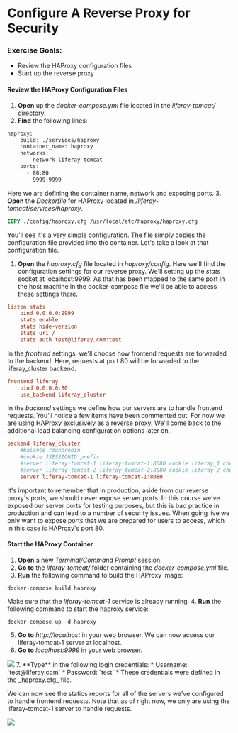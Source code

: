 # Configure A Reverse Proxy for Security

<div class="ahead">
	<h3>Exercise Goals:</h3>
		<ul>
			<li>Review the HAProxy configuration files</li>
			<li>Start up the reverse proxy</li>
		</ul>
</div>

#### Review the HAProxy Configuration Files

1. **Open** up the _docker-compose.yml_ file located in the _liferay-tomcat/_ directory.
2. **Find** the following lines:
```dockerfile
haproxy:
    build: ./services/haproxy
    container_name: haproxy
    networks:
      - network-liferay-tomcat
    ports:
      - 80:80
      - 9999:9999
```
Here we are defining the container name, network and exposing ports.
3. **Open** the _Dockerfile_ for HAProxy located in _/liferay-tomcat/services/haproxy_.
```dockerfile
COPY ./config/haproxy.cfg /usr/local/etc/haproxy/haproxy.cfg
```
You'll see it's a very simple configuration. The file simply copies the configuration file provided into the container. Let's take a look at that configuration file.
1. **Open** the _haproxy.cfg_ file located in _haproxy/config_.
Here we'll find the configuration settings for our reverse proxy. We'll setting up the _stats_ socket at localhost:9999. As that has been mapped to the same port in the host machine in the docker-compose file we'll be able to access these settings there.
```cfg
listen stats
	bind 0.0.0.0:9999
	stats enable
	stats hide-version
	stats uri /
	stats auth test@liferay.com:test
```
In the _frontend_ settings, we'll choose how frontend requests are forwarded to the backend. Here, requests at port 80 will be forwarded to the liferay_cluster backend.
```cfg
frontend liferay
	bind 0.0.0.0:80
	use_backend liferay_cluster
```
In the _backend_ settings we define how our servers are to handle frontend requests. You'll notice a few items have been commented out. For now we are using HAProxy exclusively as a reverse proxy. We'll come back to the additional load balancing configuration options later on.
```cfg
backend liferay_cluster
	#balance roundrobin
	#cookie JSESSIONID prefix
	#server liferay-tomcat-1 liferay-tomcat-1:8080 cookie liferay_1 check
	#server liferay-tomcat-2 liferay-tomcat-2:8080 cookie liferay_2 check
	server liferay-tomcat-1 liferay-tomcat-1:8080
```

It's important to remember that in production, aside from our reverse proxy's ports, we should never expose server ports. In this course we've exposed our server ports for testing purposes, but this is bad practice in production and can lead to a number of security issues. When going live we only want to expose ports that we are prepared for users to access, which in this case is HAProxy's port 80.

#### Start the HAProxy Container

1. **Open** a new _Terminal/Command Prompt_ session.
2. **Go to** the _liferay-tomcat/_ folder containing the _docker-compose.yml_
 file.
3. **Run** the following command to build the HAProxy image:
```shell
docker-compose build haproxy
```
Make sure that the _liferay-tomcat-1_ service is already running.
4. **Run** the following command to start the haproxy service:
```shell
docker-compose up -d haproxy
```
5. **Go to** _http://localhost_ in your web browser.
We can now access our liferay-tomcat-1 server at localhost. 
6. **Go to** _localhost:9999_ in your web browser.
<img src="../images/chapter-2/c1s4-haproxy-login.png" />
7. **Type** in the following login credentials:
	* Username: `test@liferay.com`
	* Password: `test`
	* These credentials were defined in the _haproxy.cfg_ file.

We can now see the statics reports for all of the servers we've configured to handle frontend requests. Note that as of right now, we only are using the liferay-tomcat-1 server to handle requests.

<img src="../images/chapter-2/c1s4-haproxy-stats.png" />
